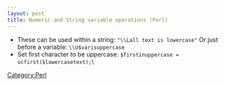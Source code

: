 ```yaml
---
layout: post 
title: Numeric and String variable operations (Perl)
---
```


-   These can be used within a string: `"\\Lall text is lowercase"` Or
    just before a variable: `\\U$varisuppercase`
-   Set first character to be uppercase:
    `$firstinuppercase = ucfirst($lowercasetext);`\

[Category:Perl](Category:Perl "wikilink")
